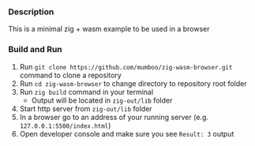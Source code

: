 ### Description

This is a minimal zig + wasm example to be used in a browser

### Build and Run

1. Run `git clone https://github.com/mumboo/zig-wasm-browser.git` command to clone a repository
2. Run `cd zig-wasm-browser` to change directory to repository root folder
3. Run `zig build` command in your terminal
    - Output will be located in `zig-out/lib` folder
4. Start http server from `zig-out/lib` folder
5. In a browser go to an address of your running server (e.g. `127.0.0.1:5500/index.html`)
6. Open developer console and make sure you see `Result: 3` output
